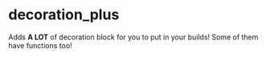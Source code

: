 # decoration_plus
Adds <b>A LOT</b> of decoration block for you to put in your builds!
          Some of them have functions too!
